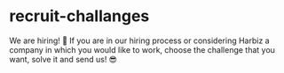 # recruit-challanges
We are hiring! 🚀 If you are in our hiring process or considering Harbiz a company in which you would like to work, choose the challenge that you want, solve it and send us! 😎
